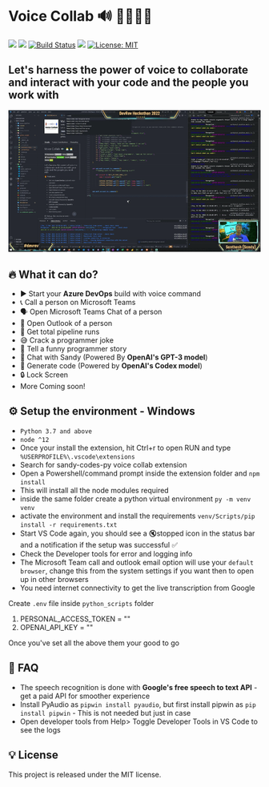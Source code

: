 # Voice Collab 🔊 👨‍💻👩‍💻
[![](https://vsmarketplacebadge.apphb.com/version-short/sandy-codes-py.voice-collab.svg)](https://marketplace.visualstudio.com/items?itemName=sandy-codes-py.voice-collab)
[![](https://vsmarketplacebadge.apphb.com/rating-short/sandy-codes-py.voice-collab.svg)](https://marketplace.visualstudio.com/items?itemName=sandy-codes-py.voice-collab) 
[![Build Status](https://dev.azure.com/sandy-codes-py/Voice-Collab/_apis/build/status/Voice-Collab?branchName=main)](https://dev.azure.com/sandy-codes-py/Voice-Collab/_build/latest?definitionId=1&branchName=main)
![](https://vsmarketplacebadge.apphb.com/installs/sandy-codes-py.voice-collab.svg)
[![License: MIT ](https://img.shields.io/github/license/mashape/apistatus.svg)](/LICENSE)


## Let's harness the power of voice to collaborate and interact with your code and the people you work with

<p align="center"><img src="/media/voice-collab-gif.gif" alt="GIF" width="800" /></p>

## 🔥 What it can do?

- ▶ Start your **Azure DevOps** build with voice command
- 📞 Call a person on Microsoft Teams
- 🗣 Open Microsoft Teams Chat of a person
- 📩 Open Outlook of a person 
- 🔁 Get total pipeline runs
- 😅 Crack a programmer joke
- 📝 Tell a funny programmer story
- 🤖 Chat with Sandy (Powered By **OpenAI's GPT-3 model**)
- 👾 Generate code (Powered by **OpenAI's Codex model**)
- 🔒 Lock Screen
- More Coming soon!

## ⚙ Setup the environment - Windows
- `Python 3.7 and above`
- `node ^12`
- Once your install the extension, hit Ctrl+r to open RUN and type `%USERPROFILE%\.vscode\extensions`
- Search for sandy-codes-py voice collab extension
- Open a Powershell/command prompt inside the extension folder and `npm install`
- This will install all the node modules required
- inside the same folder create a python virtual environment `py -m venv venv`
- activate the environment and install the requirements `venv/Scripts/pip install -r requirements.txt`
- Start VS Code again, you should see a 🔇stopped icon in the status bar and a notification if the setup was successful ✅
- Check the Developer tools for error and logging info
- The Microsoft Team call and outlook email option will use your `default browser`, change this from the system settings if you want then to open up in other browsers
- You need internet connectivity to get the live transcription from Google

Create `.env` file inside `python_scripts` folder
1. PERSONAL_ACCESS_TOKEN = "<paste your key>"
2. OPENAI_API_KEY = "<paste your key>"

Once you've set all the above them your good to go


## 📌 FAQ
- The speech recognition is done with **Google's free speech to text API** - get a paid API for smoother experience
- Install PyAudio as `pipwin install pyaudio`, but first install pipwin as `pip install pipwin` - This is not needed but just in case
- Open developer tools from Help> Toggle Developer Tools in VS Code to see the logs

## 💡 License

This project is released under the MIT license.